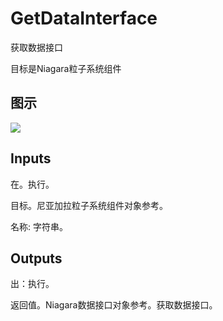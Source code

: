 # GetDataInterface

获取数据接口

目标是Niagara粒子系统组件

## 图示

![]($-20221218-20120270.png)

## Inputs

在。执行。

目标。尼亚加拉粒子系统组件对象参考。

名称: 字符串。  

## Outputs

出：执行。

返回值。Niagara数据接口对象参考。获取数据接口。
